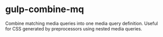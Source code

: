 gulp-combine-mq
===============

Combine matching media queries into one media query definition. Useful for CSS generated by preprocessors using nested media queries.
